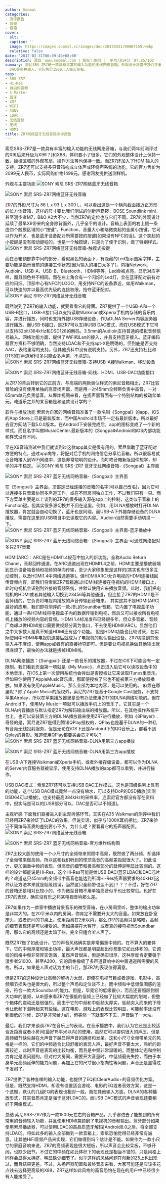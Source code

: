 ```yaml
---
author: Soomal
categories:
- 测评报告
- 音频
- 音箱
cover:
  alt: ''
  caption: ''
  image: https://images.soomal.cc/images/doc/20170331/00067155.webp
  relative: false
date: '2017-03-31T00:09:46+08:00'
description: 源自：www.soomal.com | 版权：原创 |  平均/总评分：07.85/102
summary: 索尼SRS-ZR7是一款具有丰富的输入功能的无线网络音箱，外观设计非常干净几乎看不到任何突出的操控区域，使用隐藏式LED指示状态。支持USB，DLNA，蓝牙和USB
  DAC等多种输入，实际售价1500元人民币左右。
tags:
- SRS-ZR7
- Hi-Res
- 自由的音频
- S-Master
- 蓝牙
- ZR7
- WIFI
- SONY
- LDAC
- 无线音频
- 无线
- HDMI
title: ZR7网络蓝牙无线音箱测评报告
---
```


索尼SRS-ZR7是一款具有丰富的输入功能的无线网络音箱，与我们两年前测评过的X9[后来升级为X99？]和X88，体积要小了很多，它们的外观整体设计上保持一致，操控区域的外观布局，操作方法等也保持一致。而ZR7还加入了HDMI输入的支持，ZR7还可以支持多只音箱构成立体声或环绕声系统的功能。它的官方售价为2099元人民币，实际网购价格1499元。感谢网友提供送测样机。

外观与主要功能
![SONY 索尼 SRS-ZR7网络蓝牙无线音箱](https://images.soomal.cc/images/doc/20170317/00066880.webp)




![SONY 索尼 SRS-ZR7网络蓝牙无线音箱](https://images.soomal.cc/images/doc/20170317/00066881.webp)




ZR7的外形尺寸为 86 L x 93 L x 300 L，可以看出这是一个横向截面接近正方形的长方体音箱，这样的尺寸要比我们测试的创新声霸锣，BOSE Soundlink mini，甚至漫步者M7，B&O A2大不少，当然ZR7的定位也与它们不同。ZR7的外观设计延续了最早X9带来的全身除背面外，几乎全平的设计。音箱上表面的右上侧一条由四个触摸区域的小“按键”。Function、音量大小和略微突起的金属小按键，它可以作为开关，也是蓝牙设备配对所需要按的按键[如果没有NFC的话]。这个突起的小按键是没有按动键程的，也是一个触摸键，只是为了便于识别，做了特别样式。
![SONY 索尼 SRS-ZR7网络蓝牙无线音箱-触摸式按键](https://images.soomal.cc/images/doc/20170317/00066886.webp)




而在音箱顶部靠中间的部分，看似黑色的表面下，有隐藏的Led指示图案字样，主要功能是指示当前的连接工作状态[因为输入的接口太多了]。包括Network、Audioin、USB-A、USB-B、Bluetooth、HDMI等等。Led会被点亮，显示对应字样，而且颜色并不相同。而在左上角会有一个闪烁的Led灯，会在蓝牙配对前有对应的闪烁。顶部中心有NFC的LOGO，用支持NFC的设备靠近，如用Walkman，可以快速的并以最高优先级的连接权限，抢夺蓝牙配对。
![SONY 索尼 SRS-ZR7网络蓝牙无线音箱](https://images.soomal.cc/images/doc/20170317/00066878.webp)




既然说到了ZR7的输入功能，就要看看它的背面。ZR7提供了一个USB-A和一个USB-B接口，USB-A接口可以支持读取Walkman或Xperia手机内存储的音乐内容，并进行播放，同时也支持外接USB存储设备，作为DLNA Server内容服务器进行播放。而USB-B接口，是ZR7可以支持USB DAC模式，而在USB模式下它可以支持32bit/384kHz和DSD128的解码。3.5mm的Audioin支持普通的模拟音频信号输入。网络功能方面，提供了WiFi和Lan的接入，并且支持蓝牙接入。蓝牙编码器官方资料不够明确，当然支持LDAC和不支持apt-X是明确的，但到底是否支持AAC，表格里写的支持，但其他资料中没有说明支持。另外，ZR7还支持杜比和DTS的2声道解码[多只能否多声道，不清楚]。
![SONY 索尼 SRS-ZR7网络蓝牙无线音箱-支持USB-A接Walkman、移动设备](https://images.soomal.cc/images/doc/20170317/00066888_01.webp)




![SONY 索尼 SRS-ZR7网络蓝牙无线音箱-网线、HDMI、USB-DAC功能接口](https://images.soomal.cc/images/doc/20170317/00066889_01.webp)




从ZR7的背后转到它的正前方，与高端的两款类似样式的索尼音箱相比，ZR7比较冒险的没有使用单独的高音扬声器，而是用一对45mm全频带负责中高音，一对65mm单元负责低音。从爆炸视图来看，在扬声器背面有一个特别结构的被动盆单元。难道乐之邦的某音箱是和这款设计学的？

软件与播放功能
索尼为自家的网络音箱准备了一款名叫《Songpal》的app，iOS的App Store上已是最新版本，而中国Android市场不一定有最新版本，所以最好去官方网站下载5.0.0版本。在Android下安装完成后，app的图标变成了一个新的样式，而且名字叫做MusicCenter.最新版本的《Songpal》Android和iOS内部功能和样式没有不同。

早在X9音箱测试中我们就谈到过这款app其实是很有用的。索尼借助了蓝牙配对方便的特点，通过app向导，将配对后手机的网络信息分享给音箱，所以很容易就让音箱接入到WiFi网络中，这是非常聪明的设计。而叮咚音箱新版固件想学，却学的并不稳定。
![SONY 索尼 SRS-ZR7 蓝牙无线网络音箱-《Songpal》主界面](https://images.soomal.cc/images/doc/20170330/00067147_01.webp)




![SONY 索尼 SRS-ZR7 蓝牙无线网络音箱-《Songpal》主界面](https://images.soomal.cc/images/doc/20170330/00067148_01.webp)




在《Songpal》主界面，顶部是已经连接的音箱的名字[可以自己改名]，因为它可以连接多只音箱协同多声道工作，或在不同房间独立工作，不过我们只有一只。而下方菜单主要是以上谈到的ZR7的很多输入源在app上的控制，这类似于音箱上的Function键。但其实很多源切换并不用在这里。例如，用DLNA播放时打开DLNA播放器，肯定就会自动切换了，蓝牙也是同理。而USB-A下外接存储设备的DLNA播放，需要在这里的USB项目中去读取它的内容。Audioin当然需要手动切换一下。
![SONY 索尼 SRS-ZR7 蓝牙无线网络音箱-《Songpal》主界面-蓝牙播放中](https://images.soomal.cc/images/doc/20170330/00067150_01.webp)




![SONY 索尼 SRS-ZR7 蓝牙无线网络音箱-《Songpal》主界面-可通过网络配对多只ZR7音箱](https://images.soomal.cc/images/doc/20170330/00067151_01.webp)




HDMI(ARC)：ARC是在HDMI1.4规范中加入的新功能，全称Audio Return Chanel，音频回传通道。在ARC通道出现在HDMI1.4之前，HDMI主要是播放器端到显示设备端音频和视频的单向传输，至少大家印象里是这样的[其实也有很多互动控制，以及HDMI1.4中网络通道等]。但HDMI(ARC)允许电视的HDMI连接线回传音频内容，即我们将索尼ZR7音箱通过HDMI线连接在电视机的HDMI1接口上，此时电视机会识别到外接的音频系统，并默认使用它来播放音频。此时，我们把电视机的HDMI或者其他输入切换到23456等其他通道，但连接了ZR7的HDMI1是不会掉线的，它负责将电视内播放的声音传输到音箱来。
其实这并不是HDMI(ARC)最妙的应用，我们即将测评的一款JBL的Soundbar音箱，它内置了电视盒子功能，通过一条HDMI线将电视盒子内的数据传输到电视，然后又可以接收所有电视机上播放的视频内容的音频。HDMI 1.4标准发布已经很多年，但众多音箱、音频厂商却以做HDMI接口需要做视频分离为借口，不去使用HDMI(ARC)。显然他们之中大多数人是真不知道HDMI还有这个功能。
但是HDMI功能也比较讨厌，在实际使用中HDMI与电视机连接后就成为了电视机的默认输出设备。ZR7切换到其他输入并不麻烦，使用app或者有的直接抢夺即可。但是要让电视机换做其他输出就很麻烦了，最快的办法就是拔掉HDMI线。

DLNA网络播放：《Songpal》还是一款音乐的播放器，不过在iOS下可能会有一定限制。我们看到页面第一项就是《My Music》，点击进入后它可以读取设备中的本地音乐，在iOS上第一次使用系统也会弹出是否授权让它来读取iTunes里音乐。但如果你使用了AppleMusic音乐库，那即便授权了它也不能被第三方播放器播放。如果没有使用AppleMusic，那么全部为本地内容，是可以使用的。
麻烦在哪里呢？除了Apple Music的版权外，索尼的ZR7是基于Google Cast服务，不支持苹果Airplay，所以在苹果播放器里是没有办法使用ZR7的DLNA网络功能的。但在Android下，使用My Music一项就可以播放手机上的音乐了。它其实是一个DLNA内容播放与默认指定ZR7为解码输出端的播放器。所以，在其他操作系统平台上，也可以安装第三方的DLNA播放器来使用ZR7进行播放，例如《8Player》.奇怪的是，索尼说ZR7是得到腾讯QPlay授权的，QPlay也是基于DLNA的一种私有音频无线投射服务，但是无论在iOS下还是Andoird下的QQ音乐上，都看不到Qplay的身影。难道使用QPlay都要买会员才可以？
![SONY 索尼 SRS-ZR7 蓝牙无线网络音箱-DLNA用第三方app播放](https://images.soomal.cc/images/doc/20170331/00067152_01.webp)




![SONY 索尼 SRS-ZR7 蓝牙无线网络音箱-DLNA用第三方app播放](https://images.soomal.cc/images/doc/20170331/00067153_01.webp)




在USB-A下连接Walkman或Xperia手机，或者外接存储设备，都可以作为DLNA的Server内容服务器被显示，使用支持DLNA播放的app都可以看到，并进行操作。

USB DAC模式：索尼ZR7还可以支持USB DAC工作模式，这也是顶级系列上具有的功能，这个USB DAC模式竟然一点没有缩水，可以支持DoP的DSD播放[实测DSD64可以播放]，也支持最高384kHz的采样率，连索尼官方都没有写在资料中，但实际是可以的[USB部分可以，DAC是否可以不知道]。

主观听感
下面我们直接进入到主观听感环节。其实在A35 Walkman的测评中我们已经用ZR7来验证了LDAC的效果，但说实话，似乎与1000X耳机相比，ZR7来验证不同编码音质的差别要小不少，为什么呢？要看看它的扬声器配置。
![SONY 索尼 SRS-ZR7网络蓝牙无线音箱](https://images.soomal.cc/images/doc/20170317/00066877.webp)




![SONY 索尼 SRS-ZR7 蓝牙无线网络音箱-官方爆炸结构图](https://images.soomal.cc/images/doc/20170331/00067154.webp)




ZR7比较大胆的使用一个小尺寸的全频带来照顾中高频，既然做了两分频，却选择了全频带来做高频，所以这和我们听到的球顶高音的高频差距就很大了。如此设计，更加偏重中频的表现，但高音的细节和极高频部分的延伸是明显比较弱的。这样的设计都能说是Hi-Res，这个Hi-Res可能是给USB DAC/蓝牙LDAC和DAC芯片的？难道这只45mm的全频带中高音也能达到所谓Hi-Res扬声器要求的40kHz[这种认证方法本来就是低级错误，当然这只全频带也达不到]？？？不过，好在ZR7的音箱还是相对比较小的，作为微型音箱不用单独高音似乎也比较常见。也好在ZR7的表现，确实没有乐之邦某电视音响那么差。

ZR7如果作为一款家中播放背景音乐的微型音箱，在小房间里听，整体的输出功率是非常大的。在20平米以内的房间，你肯定不需要开太大的音量。如果放在卧室床头，或者房间的书桌上，使用距离在2米以内，那么ZR7的高频只是略暗，高频的细节表现还是可以接受的。但如果摆在大客厅，或者真的接电视当Soundbar用，那么它的高频还是太暗了些，完全只适合听人声了。

既然ZR7做了如此设计，它的声音风格确实是非常偏重中频的。在不算大的箱体下，它的中频厚度和输出功率，最大声压都是明显超出你想象它如此体积的。它调校的风格中频非常厚实饱满，虽然声音很呆，但是确实很厚，这种厚度肯定要强于漫步者S1000、甚至A200。它的风格像极了多声道音响中的中置通道所需要的风格。所以，如果是人声对话为主的节目，那ZR7的表现值得满意。

但是ZR7的这种设计让高频的解析力太弱，即便在电视节目或者游戏、电影中，高频细节损失也是很大的，所以整个声场和定位谈不上。而中频和中低频氛围感的渲染，符合一款大Soundbar的能力。但是，毕竟它的低级很小，而且还要照顾到很大功率的低频，从听感来看ZR7在很低的低频上已经做了比较大幅度的削减，但整个箱体的震动还是很强烈。而由于它的中频和中低频太厚实，低频突入而来的下降也让低频下潜听起来有些怪。这在电影、游戏上的表现比较明显，可能频率还没有到很低的时候，ZR7是非常给力的，但突然一下就潜不下去，声音缺了一大块。

最后，我们才来谈谈ZR7在音乐上的表现。在音乐播放中，我们认为它还是比较适合近距离或者小房间[最好15平米以内]的使用，虽然它可以提供很大的声压，但是高频细节缺失越在大声音下越显得声音的拥挤和发呆。这和小尺寸全频带单元的风格是一样的，它们的中频适合比较舒缓的表现人声，最好声音不要太大，聆听的距离较近，此时声音是表现的比较均衡，而且是中频非常温暖的。而整体动态和控制力肯定是没问题的。但对付大房间，需要开大音量时，中低频最先失控，而由于本身单元高频延伸的能力问题，再加上它的尺寸很小指向性等问题，声音还是显得过于发闷了。

ZR7提供了各种各样的输入功能，也提供了EQ和ClearAudio+的音频优化方案。但是，既然支持HDMI，却没有设置适合游戏、电影的EQ或者音效方案，这是一个遗憾，默认的几组EQ的表现也相对一般。而在其他输入方面，DLNA的各种播放形式，其实音质肯定是强于蓝牙LDAC的。而USB DAC模式的声音表现还要稍好于网络模式。

总结
索尼SRS-ZR7作为一款1500元左右的音箱产品，几乎塞进去了能想到的所有常用的音频输入功能，并且使用HDMI兼顾到了电视机的音频输出。蓝牙部分如果使用索尼播放器，可以使用LDAC的高品质蓝牙解码[Android8.0之后，将全部支持LDAC]。将如此多的输入全部做到一款音箱上，索尼恐怕觉得已经非常有诚意。让其他HiFi音频产品来实现，它们做得到吗？估计是不能。如果作为一款小尺寸的家庭音响来说，ZR7的高频表现是很大短板，所以声音会比较呆板，不够开阔，也缺少细节。不过它的中频在如此体积下的表现还是相当不错的，只是风格上同样会显得太拥挤，明显缺少细节了。似乎这样的风格问题在创新的Z5上也出现过，而且结果更差。不过，从扬声器配置和最终音质来看，大家可能还是应该多花点钱去选择更高级的X88，ZR7这样如此风格的高音恐怕在现在的用户中已经很少有人能接受了。